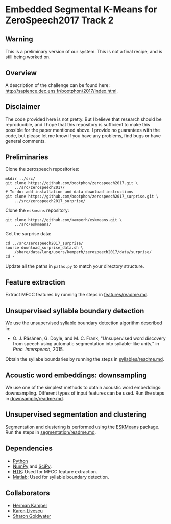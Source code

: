 Embedded Segmental K-Means for ZeroSpeech2017 Track 2
=====================================================

Warning
-------
This is a preliminary version of our system. This is not a final recipe, and
is still being worked on.


Overview
--------
A description of the challenge can be found here:
<http://sapience.dec.ens.fr/bootphon/2017/index.html>.


Disclaimer
----------
The code provided here is not pretty. But I believe that research should be
reproducible, and I hope that this repository is sufficient to make this
possible for the paper mentioned above. I provide no guarantees with the code,
but please let me know if you have any problems, find bugs or have general
comments.


Preliminaries
-------------
Clone the zerospeech repositories:

    mkdir ../src/
    git clone https://github.com/bootphon/zerospeech2017.git \
        ../src/zerospeech2017/
    # To-do: add installation and data download instructions
    git clone https://github.com/bootphon/zerospeech2017_surprise.git \
        ../src/zerospeech2017_surprise/

Clone the `eskmeans` repository:

    git clone https://github.com/kamperh/eskmeans.git \
        ../src/eskmeans/

Get the surprise data:
    
    cd ../src/zerospeech2017_surprise/
    source download_surprise_data.sh \
        /share/data/lang/users/kamperh/zerospeech2017/data/surprise/
    cd -

Update all the paths in `paths.py` to match your directory structure.


Feature extraction
------------------
Extract MFCC features by running the steps in
[features/readme.md](features/readme.md).


Unsupervised syllable boundary detection
----------------------------------------
We use the unsupervised syllable boundary detection algorithm described in:

- O. J. Räsänen, G. Doyle, and M. C. Frank, "Unsupervised word discovery from
  speech using automatic segmentation into syllable-like units," in *Proc.
  Interspeech*, 2015.

Obtain the syllabe boundaries by running the steps in
[syllables/readme.md](syllables/readme.md).


Acoustic word embeddings: downsampling
--------------------------------------
We use one of the simplest methods to obtain acoustic word embeddings:
downsampling. Different types of input features can be used. Run the steps in
[downsample/readme.md](downsample/readme.md).


Unsupervised segmentation and clustering
----------------------------------------
Segmentation and clustering is performed using the
[ESKMeans](https://bitbucket.org/kamperh/eskmeans/) package. Run the steps
in [segmentation/readme.md](segmentation/readme.md).


Dependencies
------------
- [Python](https://www.python.org/)
- [NumPy](http://www.numpy.org/) and [SciPy](http://www.scipy.org/).
- [HTK](http://htk.eng.cam.ac.uk/): Used for MFCC feature extraction.
- [Matlab](https://www.mathworks.com/): Used for syllable boundary detection.


Collaborators
-------------
- [Herman Kamper](http://www.kamperh.com/)
- [Karen Livescu](http://ttic.uchicago.edu/~klivescu/)
- [Sharon Goldwater](http://homepages.inf.ed.ac.uk/sgwater/)
